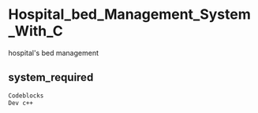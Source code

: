 # Hospital_bed_Management_System_With_C
hospital's bed management

## system_required
```bash
Codeblocks
Dev c++
```
